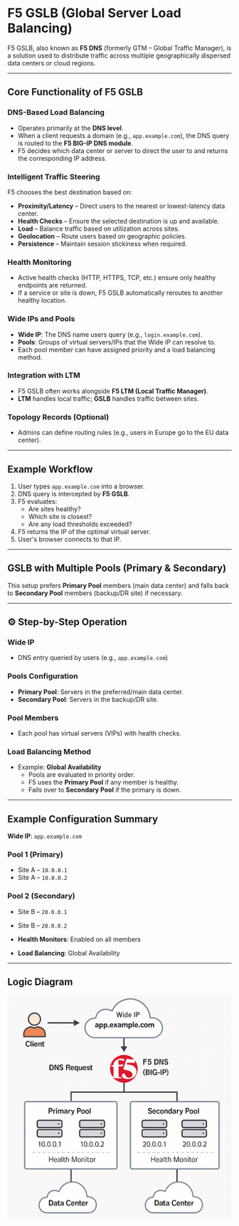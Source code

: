 # F5 GSLB (Global Server Load Balancing)

F5 GSLB, also known as **F5 DNS** (formerly GTM – Global Traffic Manager), is a solution used to distribute traffic across multiple geographically dispersed data centers or cloud regions.

---

##  Core Functionality of F5 GSLB

### DNS-Based Load Balancing
- Operates primarily at the **DNS level**.
- When a client requests a domain (e.g., `app.example.com`), the DNS query is routed to the **F5 BIG-IP DNS module**.
- F5 decides which data center or server to direct the user to and returns the corresponding IP address.

### Intelligent Traffic Steering
F5 chooses the best destination based on:
- **Proximity/Latency** – Direct users to the nearest or lowest-latency data center.
- **Health Checks** – Ensure the selected destination is up and available.
- **Load** – Balance traffic based on utilization across sites.
- **Geolocation** – Route users based on geographic policies.
- **Persistence** – Maintain session stickiness when required.

### Health Monitoring
- Active health checks (HTTP, HTTPS, TCP, etc.) ensure only healthy endpoints are returned.
- If a service or site is down, F5 GSLB automatically reroutes to another healthy location.

### Wide IPs and Pools
- **Wide IP**: The DNS name users query (e.g., `login.example.com`).
- **Pools**: Groups of virtual servers/IPs that the Wide IP can resolve to.
- Each pool member can have assigned priority and a load balancing method.

### Integration with LTM
- F5 GSLB often works alongside **F5 LTM (Local Traffic Manager)**.
- **LTM** handles local traffic; **GSLB** handles traffic between sites.

### Topology Records (Optional)
- Admins can define routing rules (e.g., users in Europe go to the EU data center).

---

##  Example Workflow

1. User types `app.example.com` into a browser.
2. DNS query is intercepted by **F5 GSLB**.
3. F5 evaluates:
   - Are sites healthy?
   - Which site is closest?
   - Are any load thresholds exceeded?
4. F5 returns the IP of the optimal virtual server.
5. User's browser connects to that IP.

---

##  GSLB with Multiple Pools (Primary & Secondary)

This setup prefers **Primary Pool** members (main data center) and falls back to **Secondary Pool** members (backup/DR site) if necessary.

---

## ⚙️ Step-by-Step Operation

### Wide IP
- DNS entry queried by users (e.g., `app.example.com`)

### Pools Configuration
- **Primary Pool**: Servers in the preferred/main data center.
- **Secondary Pool**: Servers in the backup/DR site.

### Pool Members
- Each pool has virtual servers (VIPs) with health checks.

### Load Balancing Method
- Example: **Global Availability**
  - Pools are evaluated in priority order.
  - F5 uses the **Primary Pool** if any member is healthy.
  - Fails over to **Secondary Pool** if the primary is down.

---

## Example Configuration Summary

**Wide IP**: `app.example.com`

### Pool 1 (Primary)
- Site A – `10.0.0.1`
- Site A – `10.0.0.2`

### Pool 2 (Secondary)
- Site B – `20.0.0.1`
- Site B – `20.0.0.2`

- **Health Monitors**: Enabled on all members
- **Load Balancing**: Global Availability

---

## Logic Diagram 
<img src="f5-gslb.png" width="800">
